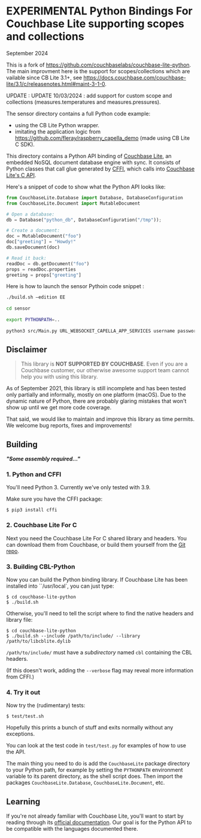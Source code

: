 # EXPERIMENTAL Python Bindings For Couchbase Lite supporting scopes and collections

September 2024

This is a fork of https://github.com/couchbaselabs/couchbase-lite-python. The main improvment here is the support for scopes/collections which are vailable since CB Lite 3.1+, see https://docs.couchbase.com/couchbase-lite/3.1/c/releasenotes.html#maint-3-1-0.

UPDATE : UPDATE 10/03/2024 : add support for custom scope and collections (measures.temperatures and measures.pressures).

The sensor directory contains a full Python code example:
 - using the CB Lite Python wrapper.
 - imitating the application logic from https://github.com/fleray/raspberry_capella_demo (made using CB Lite C SDK).

This directory contains a Python API binding of [Couchbase Lite][CBL], an embedded NoSQL document database engine with sync. It consists of Python classes that call glue generated by [CFFI][CFFI], which calls into [Couchbase Lite's C API][CBL_C].

Here's a snippet of code to show what the Python API looks like:

```python
from CouchbaseLite.Database import Database, DatabaseConfiguration
from CouchbaseLite.Document import MutableDocument

# Open a database:
db = Database("python_db", DatabaseConfiguration("/tmp"));

# Create a document:
doc = MutableDocument("foo")
doc["greeting"] = "Howdy!"
db.saveDocument(doc)

# Read it back:
readDoc = db.getDocument("foo")
props = readDoc.properties
greeting = props["greeting"]
```

Here is how to launch the sensor Pythoin code snippet :

```bash
./build.sh –edition EE
 
cd sensor
 
export PYTHONPATH=..
 
python3 src/Main.py URL_WEBSOCKET_CAPELLA_APP_SERVICES username password
```

## Disclaimer

> This library is **NOT SUPPORTED BY COUCHBASE**. Even if you are a Couchbase customer, our otherwise awesome support team cannot help you with using this library.

As of September 2021, this library is still incomplete and has been tested only partially and informally, mostly on one platform (macOS). Due to the dynamic nature of Python, there are probably glaring mistakes that won't show up until we get more code coverage.

That said, we would like to maintain and improve this library as time permits. We welcome bug reports, fixes and improvements!

## Building

**_"Some assembly required..."_**

### 1. Python and CFFI

You'll need Python 3. Currently we've only tested with 3.9.

Make sure you have the CFFI package:

    $ pip3 install cffi

### 2. Couchbase Lite For C

Next you need the Couchbase Lite For C shared library and headers. You can download them from Couchbase, or build them yourself from the [Git repo][CBL_C].

### 3. Building CBL-Python

Now you can build the Python binding library. If Couchbase Lite has been installed into ``/usr/local`, you can just type:

    $ cd couchbase-lite-python
    $ ./build.sh

Otherwise, you'll need to tell the script where to find the native headers and library file:

    $ cd couchbase-lite-python
    $ ./build.sh --include /path/to/include/ --library /path/to/libcblite.dylib

`/path/to/include/` must have a _subdirectory_ named `cbl` containing the CBL headers.

(If this doesn't work, adding the `--verbose` flag may reveal more information from CFFI.)

### 4. Try it out

Now try the (rudimentary) tests:

    $ test/test.sh

Hopefully this prints a bunch of stuff and exits normally without any exceptions.

You can look at the test code in `test/test.py` for examples of how to use the API. 

The main thing you need to do is add the `CouchbaseLite` package directory to your Python path, for example by setting the `PYTHONPATH` environment variable to its parent directory, as the shell script does. Then import the packages `CouchbaseLite.Database`, `CouchbaseLite.Document`, etc.

## Learning

If you're not already familiar with Couchbase Lite, you'll want to start by reading through its
[official documentation][CBLDOCS]. Our goal is for the Python API to be compatible with the languages documented there.


[CBL]: https://www.couchbase.com/products/lite
[CBL_C]: https://github.com/couchbaselabs/couchbase-lite-C
[CFFI]: https://cffi.readthedocs.io/en/latest/index.html
[CBLDOCS]: https://docs.couchbase.com/couchbase-lite/current/introduction.html
